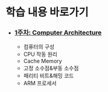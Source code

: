 # 학습 내용 바로가기

- ### [1주차: Computer Architecture](week1/목차.md)
  - 컴퓨터의 구성
  - CPU 작동 원리
  - Cache Memory
  - 고정 소수점&부동 소수점
  - 패리티 비트&해밍 코드
  - ARM 프로세서
